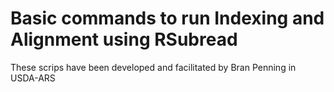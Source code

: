 # Basic commands to run Indexing and Alignment using RSubread
These scrips have been developed and facilitated by Bran Penning in USDA-ARS
